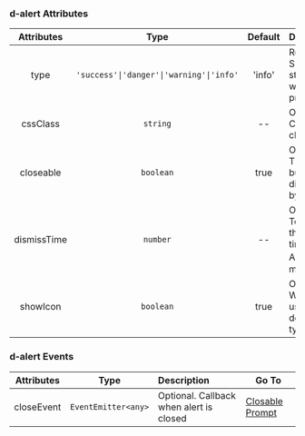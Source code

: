 ### d-alert Attributes

|    Attributes     |                   Type                   |  Default  | Description                                      | Go To                                   |
| :---------: | :--------------------------------------: | :----: | :---------------------------------------- | ------------------------------------------ |
|    type     | `'success'\|'danger'\|'warning'\|'info'` | 'info' | Required. Specify the style of the warning prompt                 | [Basic Usage](demo#basic-usage) |
|  cssClass   |                 `string`                 |   --   | Optional. Customize className                     |
|  closeable  |                `boolean`                 |  true  | Optional. The close button is displayed by default   | [Basic Usage](demo#tips-to-close) |
| dismissTime |                 `number`                 |   --   | Optional. Toggle off the delay time of Alert(unit：ms) |
|  showIcon   |                `boolean`                 |  true  | Optional. Whether to use the default type icon     | [Basic Usage](demo#basic-usage) |

### d-alert Events

|    Attributes    |        Type         | Description                       | Go To                                    |
| :--------: | :-----------------: | :------------------------- | -------------------------------------------- |
| closeEvent | `EventEmitter<any>` | Optional. Callback when alert is closed | [Closable Prompt](demo#tips-to-close) |
